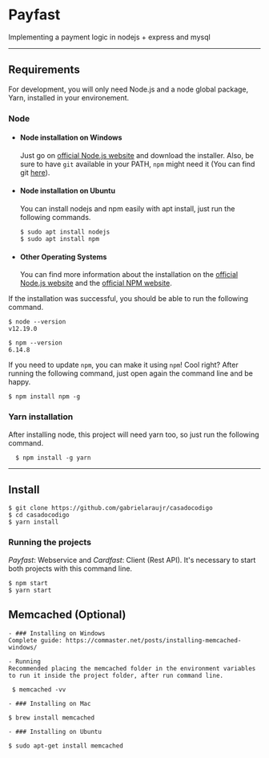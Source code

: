 # Payfast

Implementing a payment logic in nodejs + express and mysql

---

## Requirements

For development, you will only need Node.js and a node global package, Yarn, installed in your environement.

### Node

- #### Node installation on Windows

  Just go on [official Node.js website](https://nodejs.org/) and download the installer.
  Also, be sure to have `git` available in your PATH, `npm` might need it (You can find git [here](https://git-scm.com/)).

- #### Node installation on Ubuntu

  You can install nodejs and npm easily with apt install, just run the following commands.

      $ sudo apt install nodejs
      $ sudo apt install npm

- #### Other Operating Systems
  You can find more information about the installation on the [official Node.js website](https://nodejs.org/) and the [official NPM website](https://npmjs.org/).

If the installation was successful, you should be able to run the following command.

    $ node --version
    v12.19.0

    $ npm --version
    6.14.8

If you need to update `npm`, you can make it using `npm`! Cool right? After running the following command, just open again the command line and be happy.

    $ npm install npm -g

###

### Yarn installation

After installing node, this project will need yarn too, so just run the following command.

      $ npm install -g yarn

---

## Install

    $ git clone https://github.com/gabrielaraujr/casadocodigo
    $ cd casadocodigo
    $ yarn install

### Running the projects

*Payfast*: Webservice and *Cardfast*: Client (Rest API). It's necessary to start both projects with this command line.

    $ npm start
    $ yarn start
    
## Memcached (Optional)

    - ### Installing on Windows
    Complete guide: https://commaster.net/posts/installing-memcached-windows/

    - Running
    Recommended placing the memcached folder in the environment variables to run it inside the project folder, after run command line.
  
     $ memcached -vv
  
    - ### Installing on Mac
    
    $ brew install memcached
    
    - ### Installing on Ubuntu
    
    $ sudo apt-get install memcached
